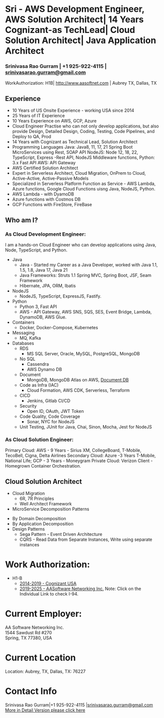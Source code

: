 # Sri - AWS Development Engineer, AWS Solution Architect| 14 Years Cognizant-as TechLead| Cloud Solution Architect| Java Application Architect
###  Srinivasa Rao Gurram | +1 925-922-4115 | srinivasarao.gurram@gmail.com
WorkAuthorization: H1B| http://www.aasoftnet.com | Aubrey TX, Dallas, TX

## Experience
* 10 Years of US Onsite Experience - working USA since 2014
* 25 Years of IT Experience
* 10 Years Experience on AWS, GCP, Azure
* Cloud Engineer Practise who can not only develop applications, but also provide Design, Detailed Design, Coding, Testing, Code Pipelines, and Deploy to QA, Prod
* 14 Years with Cognizant as Technical Lead, Solution Architect
* Programming Languages
  Java: Java8, 11, 17, 21 Spring Boot MicroServices using Rest, SOAP API
  NodeJS: Node 12, 18, 22,  TypeScript, Express -Rest API, NodeJS Middleware functions, 
  Python: 3.x Fast API 
  AWS: API Gateway 
* AWS Certified Solution Architect
* Expert in Serverless Architect, Cloud Migration, OnPrem to Cloud, Active-Active, Active-Passive Models
* Specialized in Serverless Platform Function as Service - AWS Lambda, Azure functions, Google Cloud Functions uisng Java, NodeJS, Python.
* AWS Lambda - with DyamoDB
* Azure functions with Costmos DB
* GCP Functions with FireStore, FireBase

## Who am I?

### As Cloud Development Engineer:

I am a hands-on Cloud Engineer who can develop applications using Java, Node, TypeScript, and Python.  
- Java  
  - Java - Started my Career as a Java Developer, worked with Java 1.1, 1.5, 1.8, Java 17, Java 21  
  - Java Frameworks: Struts 1.1 Spring MVC, Spring Boot, JSF, Seam Framework  
  - Hibernate, JPA, ORM, Ibatis  
- NodeJS  
  - NodeJS, TypeScript, ExpressJS, Fastify.  
- Python  
  - Python 3, Fast API  
  - AWS - API Gateway, AWS SNS, SQS, SES, Event Bridge, Lambda, DynamoDB, AWS Glue.  
- Containers  
  - Docker, Docker-Compose, Kubernetes  
- Messaging
  - MQ, Kafka  
- Databases
  - RDS
    - MS SQL Server, Oracle, MySQL, PostgreSQL, MongoDB  
  - No SQL
    - Cassendra  
    - AWS Dynamo DB  
  - Document
    - MongoDB, MongoDB Atlas on AWS, [Document DB](https://aws.amazon.com/documentdb/)
  - Code as Infra (IAC)
    - Cloud Formation, AWS CDK, Serverless, Terraform
  - CICD
    - Jenkins, Gitlab CI/CD
  - Security
    - Open ID, OAuth, JWT Token
  - Code Quality, Code Coverage
    - Sonar, NYC for NodeJS
  - Unit Testing,
    JUnit for Java, Chai, Sinon, Mocha, Jest for NodeJS

### As Cloud Solution Engineer:

Primary Cloud: AWS - 9 Years - Sirius XM, CollegeBoard, T-Mobile, TecoBell, Cigna, Delta Airlines
Secondary Cloud: Azure -3 Years T-Mobile, National Life; GCP - 3 Years - Moneygram
Private Cloud: Verizon Client - Homegrown Container Orchestration.


## Cloud Solution Architect
* Cloud Migration 
  - 6R, 7R Principles
  - Well Architect Framework
* MicroService Decomposition Patterns
 - By Domain Decomposition
 - By Application Decomposition
 - Design Patterns
   - Sega Pattern - Event Driven Architecture
   - CQRS - Read Data from Separate Instances, Write using separate instances
# Work Authorization:  
- H1-B  
  - [2014-2019 - Cognizant USA](I-94/01-i94-2014-02.pdf)
  - [2019-2025 - AASoftware Networking Inc.](I-94/02-i94-2017-2025.pdf)
    Note: Click on the Individual Link to check I-94.

# Current Employer:  
AA Software Networking Inc.  
1544 Sawdust Rd #270  
Spring, TX 77380, USA  

# Current Location
Location: Aubrey, TX, Dallas, TX: 76227
# Contact Info
Srinivasa Rao Gurram|+1 925-922-4115 |srinivasarao.gurram@gmail.com   
[More in Detail Version please click here](Readme.md)

